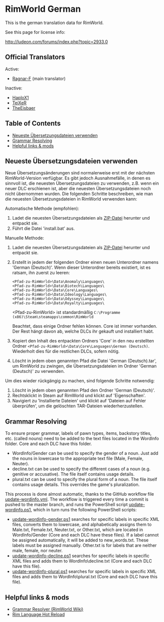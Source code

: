 RimWorld German
================

This is the german translation data for RimWorld.

See this page for license info:

http://ludeon.com/forums/index.php?topic=2933.0

Official Translators
--------------------
Active:
- [Ragnar-F](https://github.com/Ragnar-F) (main translator)

Inactive:
- [HaploX1](https://github.com/HaploX1)
- [TeiXeR](https://github.com/TeiXeR)
- [TheEisbaer](https://github.com/TheEisbaer)

Table of Contents
-----------------
- [Neueste Übersetzungsdateien verwenden](#neueste-übersetzungsdateien-verwenden)
- [Grammar Resolving](#grammar-resolving)
- [Helpful links & mods](#helpful-links--mods)

Neueste Übersetzungsdateien verwenden
-------------------------------------
Neue Übersetzungsänderungen sind normalerweise erst mit der nächsten RimWorld-Version verfügbar. Es gibt jedoch Ausnahmefälle, in denen es sinnvoll ist, die neuesten Übersetzungsdateien zu verwenden, z.B. wenn ein neuer DLC erschienen ist, aber die neuesten Übersetzungsdateien noch nicht übernommen wurden.
Die folgenden Schritte beschreiben, wie man die neuesten Übersetzungsdateien in RimWorld verwenden kann:

Automatische Methode (empfohlen):

1. Ladet die neuesten Übersetzungsdateien als [ZIP-Datei](https://github.com/Ludeon/RimWorld-de/archive/refs/heads/master.zip) herunter und entpackt sie.
2. Führt die Datei 'install.bat' aus.

Manuelle Methode:

1. Ladet die neuesten Übersetzungsdateien als [ZIP-Datei](https://github.com/Ludeon/RimWorld-de/archive/refs/heads/master.zip) herunter und entpackt sie.
2. Erstellt in jedem der folgenden Ordner einen neuen Unterordner namens 'German (Deutsch)'. Wenn dieser Unterordner bereits existiert, ist es ratsam, ihn zuerst zu leeren:
    ```
    <Pfad-zu-RimWorld>\Data\Anomaly\Languages\
    <Pfad-zu-RimWorld>\Data\Biotech\Languages\
    <Pfad-zu-RimWorld>\Data\Core\Languages\
    <Pfad-zu-RimWorld>\Data\Ideology\Languages\
    <Pfad-zu-RimWorld>\Data\Odyssey\Languages\
    <Pfad-zu-RimWorld>\Data\Royalty\Languages\
    ```
    &lt;Pfad-zu-RimWorld&gt; ist standardmäßig ```C:\Programme (x86)\Steam\steamapps\common\RimWorld```
    
    Beachtet, dass einige Ordner fehlen können. Core ist immer vorhanden. Der Rest hängt davon ab, welche DLCs ihr gekauft und installiert habt. 
4. Kopiert den Inhalt des entpackten Ordners 'Core' in den neu erstellten Ordner ```<Pfad-zu-RimWorld>\Data\Core\Languages\German (Deutsch)```. Wiederholt dies für die restlichen DLCs, sofern nötig.
5. Löscht in jedem oben genannten Pfad die Datei 'German (Deutsch).tar', um RimWorld zu zwingen, die Übersetzungsdateien im Ordner 'German (Deutsch)' zu verwenden.

Um dies wieder rückgängig zu machen, sind folgende Schritte notwendig:

1. Löscht in jedem oben genannten Pfad den Ordner 'German (Deutsch)'.
2. Rechtsklickt in Steam auf RimWorld und klickt auf 'Eigenschaften'.
3. Navigiert zu 'Installierte Dateien' und klickt auf 'Dateien auf Fehler überprüfen', um die gelöschten TAR-Dateien wiederherzustellen.

Grammar Resolving
-----------------
To ensure proper grammar, labels of pawn types, items, backstory titles, etc. (called nouns) need to be added to the text files located in the WordInfo folder. Core and each DLC have this folder.
- WordInfo/Gender can be used to specify the gender of a noun. Just add the nouns in lowercase to the appropriate text file (Male, Female, Neuter).
- decline.txt can be used to specify the different cases of a noun (e.g. genitive or accusative). The file itself contains usage details.
- plural.txt can be used to specify the plural form of a noun. The file itself contains usage details. This overrides the game's pluralization.

This process is done almost automatic, thanks to the GitHub workflow file [update-wordinfo.yml](https://github.com/Ludeon/RimWorld-de/blob/master/.github/workflows/update-wordinfo.yml). The workflow is triggered every time a commit is pushed to the master branch, and runs the PowerShell script [update-wordinfo.ps1](https://github.com/Ludeon/RimWorld-de/blob/master/update-wordinfo.ps1), which in turn runs the following PowerShell scripts:
- [update-wordinfo-gender.ps1](https://github.com/Ludeon/RimWorld-de/blob/master/update-wordinfo-gender.ps1) searches for specific labels in specific XML files, converts them to lowercase, and alphabetically assigns them to Male.txt, Female.txt, Neuter.txt, or Other.txt, which are located in WordInfo/Gender (Core and each DLC have these files). If a label cannot be assigned automatically, it will be added to new_words.txt. These labels must be assigned manually. Other.txt is for labels that are neither male, female, nor neuter.
- [update-wordinfo-decline.ps1](https://github.com/Ludeon/RimWorld-de/blob/master/update-wordinfo-decline.ps1) searches for specific labels in specific XML files and adds them to WordInfo\decline.txt (Core and each DLC have this file).
- [update-wordinfo-plural.ps1](https://github.com/Ludeon/RimWorld-de/blob/master/update-wordinfo-plural.ps1) searches for specific labels in specific XML files and adds them to WordInfo\plural.txt (Core and each DLC have this file).

Helpful links & mods
--------------------
- [Grammar Resolver (RimWorld Wiki)](https://rimworldwiki.com/wiki/Modding_Tutorials/GrammarResolver)
- [Rim Language Hot Reload](https://steamcommunity.com/sharedfiles/filedetails/?id=2569378701)
